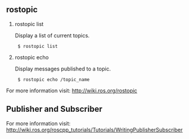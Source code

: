 

## rostopic
1. rostopic list

    Display a list of current topics.

        $ rostopic list

1. rostopic echo

    Display messages published to a topic.

        $ rostopic echo /topic_name

For more information visit: http://wiki.ros.org/rostopic 


## Publisher and Subscriber

For more information visit: http://wiki.ros.org/roscpp_tutorials/Tutorials/WritingPublisherSubscriber